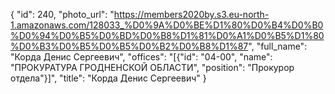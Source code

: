 {
    "id": 240,
    "photo_url": "https://members2020by.s3.eu-north-1.amazonaws.com/128033_%D0%9A%D0%BE%D1%80%D0%B4%D0%B0%D0%94%D0%B5%D0%BD%D0%B8%D1%81%D0%A1%D0%B5%D1%80%D0%B3%D0%B5%D0%B5%D0%B2%D0%B8%D1%87",
    "full_name": "Корда Денис Сергеевич",
    "offices": "[{\"id\": \"04-00\", \"name\": \"ПРОКУРАТУРА ГРОДНЕНСКОЙ ОБЛАСТИ\", \"position\": \"Прокурор отдела\"}]",
    "title": "Корда Денис Сергеевич"
}